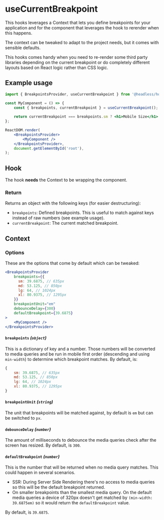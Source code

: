 # useCurrentBreakpoint

This hooks leverages a Context that lets you define breakpoints for your application and for the component that
leverages the hook to rerender when this happens.

The context can be tweaked to adapt to the project needs, but it comes with sensible defaults.

This hooks comes handy when you need to re-render some third party libraries depending on the current breakpoint or
do completely different layouts based on React logic rather than CSS logic.

## Example usage

```jsx
import { BreakpointsProvider, useCurrentBreakpoint } from '@headless/hooks';

const MyComponent = () => {
    const { breakpoints, currentBreakpoint } = useCurrentBreakpoint();
	
    return currentBreakpoint === breakpoints.sm ? <h1>Mobile Size</h1> : <h1>Other size</h1>;   
};

ReactDOM.render(
    <BreakpointsProvider>
        <MyComponent />
    </BreakpointsProvider>,
    document.getElementById('root'),
);
```

## Hook

The hook **needs** the Context to be wrapping the component.

### Return

Returns an object with the following keys (for easier destructuring):

* `breakpoints`: Defined breakpoints. This is useful to match against keys instead of raw numbers (see example usage).
* `currentBreakpoint`: The current matched breakpoint.

## Context

### Options

These are the options that come by default which can be tweaked:

```jsx
<BreakpointsProvider
    breakpoints={{
      sm: 39.6875, // 635px
      md: 53.125, // 850px
      lg: 64, // 1024px
      xl: 80.9375, // 1295px
    }}
    breakpointUnit="em"
    debounceDelay={300}
    defaultBreakpoint={39.6875}
>
    <MyComponent />
</BreakpointsProvider>
```

#### `breakpoints` _(`object`)_

This is a dictionary of key and a number. Those numbers will be converted to media queries and be run in mobile first 
order (descending and using `min-width`) to determine which breakpoint matches. By default, is:

```js
{
    sm: 39.6875, // 635px
    md: 53.125, // 850px
    lg: 64, // 1024px
    xl: 80.9375, // 1295px
}
```

#### `breakpointUnit` _(`string`)_

The unit that breakpoints will be matched against, by default is `em` but can be switched to `px`.

#### `debounceDelay` _(`number`)_

The amount of milliseconds to debounce the media queries check after the screen has resized. By default, is `300`. 

#### `defaultBreakpoint` _(`number`)_

This is the number that will be returned when no media query matches. This could happen in several scenarios.

* SSR: During Server Side Rendering there's no access to media queries so this will be the default breakpoint returned.
* On smaller breakpoints than the smallest media query. On the default media queries a device of 320px doesn't get matched by `(min-width: 39.6875em)` so it would return the `defaultBreakpoint` value. 

By default, is `39.6875`.

